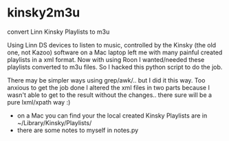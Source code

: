 # kinsky2m3u
convert Linn Kinsky Playlists to m3u

Using Linn DS devices to listen to music, controlled by the Kinsky (the old one, not Kazoo) software on a Mac laptop left me with many painful created playlists in a xml format. Now with using Roon I wanted/needed these playlists converted to m3u files. So I hacked this python script to do the job.

There may be simpler ways using grep/awk/.. but I did it this way. Too anxious to get the job done I altered the xml files in two parts because I wasn't able to get to the result without the changes.. there sure will be a pure lxml/xpath way :)

- on a Mac you can find your the local created Kinsky Playlists are in ~/Library/Kinsky/Playlists/
- there are some notes to myself in notes.py


